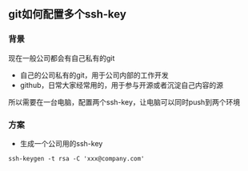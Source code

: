 ## git如何配置多个ssh-key


### 背景

现在一般公司都会有自己私有的git

* 自己的公司私有的git，用于公司内部的工作开发
* github，日常大家经常用的，用于参与开源或者沉淀自己内容的源

所以需要在一台电脑，配置两个ssh-key，让电脑可以同时push到两个环境

### 方案

* 生成一个公司用的ssh-key  

```
ssh-keygen -t rsa -C 'xxx@company.com'
```



